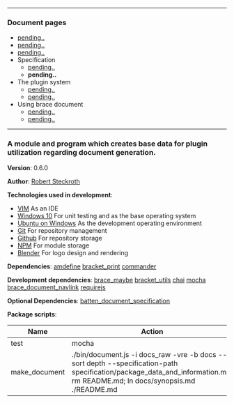 

---
### Document pages
* [pending..](https://github.com/restarian/brace_document/blob/master/docs/)
* [pending..](https://github.com/restarian/brace_document/blob/master/docs/)
* [pending..](https://github.com/restarian/brace_document/blob/master/docs/)
* Specification
  * [pending..](https://github.com/restarian/brace_document/blob/master/docs/)
  * **pending..**
* The plugin system
  * [pending..](https://github.com/restarian/brace_document/blob/master/docs/)
  * [pending..](https://github.com/restarian/brace_document/blob/master/docs/)
* Using brace document
  * [pending..](https://github.com/restarian/brace_document/blob/master/docs/)
  * [pending..](https://github.com/restarian/brace_document/blob/master/docs/)

---
###  A module and program which creates base data for plugin utilization regarding document generation.

**Version**: 0.6.0

**Author**: [Robert Steckroth](mailto:RobertSteckroth@gmail.com)

**Technologies used in development**:
  * [VIM](https://vim.org) As an IDE
  * [Windows 10](https://www.microsoft.com/en-us/software-download/windows10) For unit testing and as the base operating system
  * [Ubuntu on Windows](https://www.microsoft.com/en-us/store/p/ubuntu/9nblggh4msv6) As the development operating environment
  * [Git](https://git-scm.com) For repository management
  * [Github](https://github.com) For repository storage
  * [NPM](https://npmjs.org) For module storage
  * [Blender](https://blender.org) For logo design and rendering

**Dependencies**: [amdefine](https://npmjs.org/package/amdefine) [bracket_print](https://npmjs.org/package/bracket_print) [commander](https://npmjs.org/package/commander)

**Development dependencies**: [brace_maybe](https://npmjs.org/package/brace_maybe) [bracket_utils](https://npmjs.org/package/bracket_utils) [chai](https://npmjs.org/package/chai) [mocha](https://npmjs.org/package/mocha) [brace_document_navlink](https://npmjs.org/package/brace_document_navlink) [requirejs](https://npmjs.org/package/requirejs)

**Optional Dependencies**: [batten_document_specification](https://npmjs.org/package/batten_document_specification)

**Package scripts**:

| Name | Action |
| ---- | ------ |
 | test | mocha |
 | make_document | ./bin/document.js -i docs_raw -vre -b docs --sort depth --specification-path specification/package_data_and_information.md; rm README.md; ln docs/synopsis.md ./README.md |